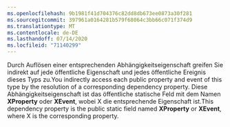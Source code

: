 ```yaml
---
ms.openlocfilehash: 9b1981f41d704376c82dd8db673ee0873a30f281
ms.sourcegitcommit: 397961a0164281b579f68064c3bb66c071f374d9
ms.translationtype: MT
ms.contentlocale: de-DE
ms.lasthandoff: 07/14/2020
ms.locfileid: "71140299"
---
```

<span data-ttu-id="61658-101">Durch Auflösen einer entsprechenden Abhängigkeitseigenschaft greifen Sie indirekt auf jede öffentliche Eigenschaft und jedes öffentliche Ereignis dieses Typs zu.</span><span class="sxs-lookup"><span data-stu-id="61658-101">You indirectly access each public property and event of this type by the resolution of a corresponding dependency property.</span></span> <span data-ttu-id="61658-102">Diese Abhängigkeitseigenschaft ist das öffentliche statische Feld mit dem Namen **XProperty** oder **XEvent**, wobei X die entsprechende Eigenschaft ist.</span><span class="sxs-lookup"><span data-stu-id="61658-102">This dependency property is the public static field named **XProperty** or **XEvent**, where X is the corresponding property.</span></span>